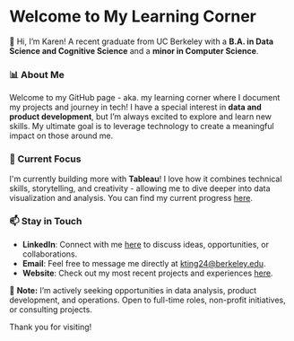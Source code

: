 <!--
**kting24/kting24** is a ✨ _special_ ✨ repository because its `README.md` (this file) appears on your GitHub profile.
Here are some ideas to get you started:
- 🔭 I’m currently working on ...
- 🌱 I’m currently learning ...
- 👯 I’m looking to collaborate on ...
- 🤔 I’m looking for help with ...
- 💬 Ask me about ...
- 📫 How to reach me: ...
- 😄 Pronouns: ...
- ⚡ Fun fact: ...
-->

# Welcome to My Learning Corner

👋  Hi, I’m Karen! A recent graduate from UC Berkeley with a **B.A. in Data Science and Cognitive Science** and a **minor in Computer Science**. 

### 📊 About Me
Welcome to my GitHub page - aka. my learning corner where I document my projects and journey in tech! I have a special interest in **data and product development**, but I’m always excited to explore and learn new skills. My ultimate goal is to leverage technology to create a meaningful impact on those around me.

### 🌱 Current Focus
I'm currently building more with **Tableau**! I love how it combines technical skills, storytelling, and creativity - allowing me to dive deeper into data visualization and analysis. You can find my current progress [here](https://public.tableau.com/app/profile/karen.ting/vizzes).

### 📫 Stay in Touch
- **LinkedIn**: Connect with me [here](https://www.linkedin.com/in/karenting/) to discuss ideas, opportunities, or collaborations.
- **Email**: Feel free to message me directly at [kting24@berkeley.edu](mailto:kting24@berkeley.edu).
- **Website**: Check out my most recent projects and experiences [here](https://kting24.github.io/).

📌 **Note:** I’m actively seeking opportunities in data analysis, product development, and operations. Open to full-time roles, non-profit initiatives, or consulting projects.

Thank you for visiting!
